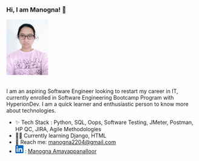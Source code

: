 ### Hi, I am Manogna! :wave:  

<picture>
   <img alt="Manogna" src="./Manogna.JPG" width="109.7px" height="146.2px">
</picture>

<br/>
<br/>

I am an aspiring Software Engineer looking to restart my career in IT, currently enrolled in Software Engineering Bootcamp Program with HyperionDev. 
I am a quick learner and enthusiastic person to know more about technologies.

* :sparkles: Tech Stack : Python, SQL, Oops, Software Testing, JMeter, Postman, HP QC, JIRA, Agile Methodologies
* :woman_technologist: Currently learning Django, HTML
* :email: Reach me: manogna2204@gmail.com
* ![Linkedin Image](In-Blue-21.png) : [Manogna Amayappanalloor](https://www.linkedin.com/in/manogna-amayappanalloor-622547129)
